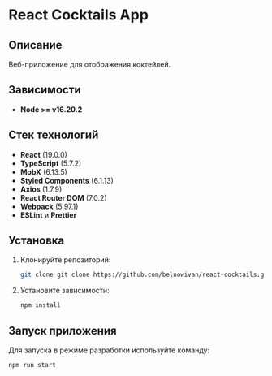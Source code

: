 # React Cocktails App

## Описание
Веб-приложение для отображения коктейлей.

## Зависимости
- **Node >= v16.20.2**

## Стек технологий
- **React** (19.0.0)
- **TypeScript** (5.7.2)
- **MobX** (6.13.5)
- **Styled Components** (6.1.13)
- **Axios** (1.7.9)
- **React Router DOM** (7.0.2)
- **Webpack** (5.97.1)
- **ESLint** и **Prettier**

## Установка

1. Клонируйте репозиторий:
    ```bash
    git clone git clone https://github.com/belnowivan/react-cocktails.git
    ```

2. Установите зависимости:
    ```bash
    npm install
    ```

## Запуск приложения

Для запуска в режиме разработки используйте команду:

```bash
npm run start
